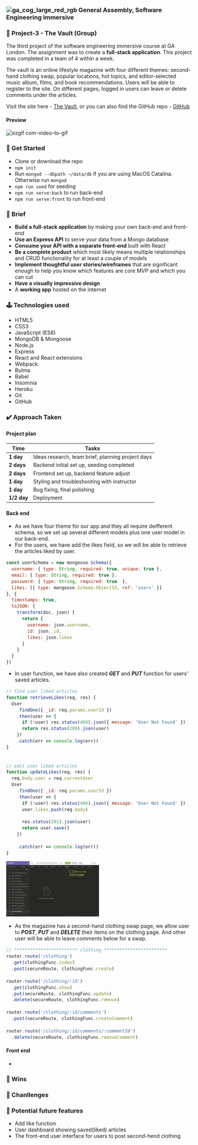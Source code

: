 ### ![ga_cog_large_red_rgb](https://cloud.githubusercontent.com/assets/40461/8183776/469f976e-1432-11e5-8199-6ac91363302b.png) General Assembly, Software Engineering Immersive


### 🚩 Project-3 - The Vault (Group) ###

The third project of the software engineering immersive course at GA London. The assignment was to create a **full-stack application**. This project was completed in a team of 4 within a week.

The vault is an online lifestyle magazine with four different themes: second-hand clothing swap, popular locations, hot topics, and editor-selected music album, films, and book recommendations. Users will be able to register to the site. On different pages, logged in users can leave or delete comments under the articles. 

Visit the site here - [The Vault](https://project-3-the-vault.herokuapp.com/), or you can also find the GitHub repo - [GitHub](https://github.com/Aichi-Chang/The-Vault)

#### Preview
![ezgif com-video-to-gif](https://media.giphy.com/media/U4XNOpYXfVvq8XFl62/giphy.gif)



### :rocket: Get Started ###

* Clone or download the repo
* `npm init`
* Run `mongod --dbpath ~/data/db` if you are using MacOS Catalina. Otherwise run `mongod`
* `npm run seed` for seeding
* `npm run serve:back` to run back-end
* `npm run serve:front` to run front-end


### 📝 Brief ###

* **Build a full-stack application** by making your own back-end and front-end
* **Use an Express API** to serve your data from a Mongo database
* **Consume your API with a separate front-end** built with React
* **Be a complete product** which most likely means multiple relationships and CRUD functionality for at least a couple of models
* **Implement thoughtful user stories/wireframes** that are significant enough to help you know which features are core MVP and which you can cut
* **Have a visually impressive design**
* A **working app** hosted on the internet


### 🕹 Technologies used ###

* HTML5
* CSS3
* JavaScript (ES6)
* MongoDB & Mongoose
* Node.js
* Express
* React and React extensions
* Webpack
* Bulma
* Babel
* Insomnia
* Heroku
* Git
* GitHub


### ✔️ Approach Taken ###

#### Project plan

| Time      | Tasks         |
| ------------- |-------------|
| **1 day**    |  Ideas research, team brief, planning project days   |
| **2  days**     |  Backend initial set up, seeding completed  |
| **2 days**  | Frontend set up,  backend feature adjust    |
| **1 day**  | Styling and troubleshooting with instructor   |
| **1 day** | Bug fixing, final polishing  |
| **1/2 day** | Deployment     |

#### Back end
- As we have four theme for our app and they all require deifferent schema, so we set up several different models plus one user model in our back-end.
- For the users, we have add the likes field, so we will be able to retrieve the articles liked by user.
```js
const userSchema = new mongoose.Schema({ 
  username: { type: String, required: true, unique: true }, 
  email: { type: String, required: true },
  password: { type: String, required: true  }, 
  likes: [{ type: mongoose.Schema.ObjectId, ref: 'users' }]
}, {
  timestamps: true, 
  toJSON: { 
    transform(doc, json) {
      return { 
        username: json.username,
        id: json._id,
        likes: json.likes 
      }
    }
  }
})
```

- In user function, we have also created ***GET*** and ***PUT*** function for users' saved articles.
```js
// find user liked articles
function retrieveLikes(req, res) {
  User
    .findOne({ _id: req.params.userId })
    .then(user => {
      if (!user) res.status(404).json({ message: 'User Not Found' })
      return res.status(200).json(user)
    })
    .catch(err => console.log(err))
}


// edit user liked articles
function updateLikes(req, res) {
  req.body.user = req.currentUser
  User
    .findOne({ _id: req.params.userId })
    .then(user => {
      if (!user) res.status(404).json({ message: 'User Not Found' })
      user.likes.push(req.body)
      
      res.status(201).json(user)
      return user.save()
    })
    
    .catch(err => console.log(err))
}
```
<img src='frontend/assets/Screenshot 2020-02-02 at 11.51.01 am.png' width='50%'>

- As the magazine has a second-hand clothing swap page, we allow user to ***POST***, ***PUT*** and ***DELETE*** their items on the clothing page. And other user will be able to leave comments below for a swap.
```js
// ************************ clothing ************************
router.route('/clothing')
  .get(clothingFunc.index)
  .post(secureRoute, clothingFunc.create)

router.route('/clothing/:id')
  .get(clothingFunc.show)
  .put(secureRoute, clothingFunc.update)
  .delete(secureRoute, clothingFunc.remove)

router.route('/clothing/:id/comments')
  .post(secureRoute, clothingFunc.createComment)

router.route('/clothing/:id/comments/:commentId')
  .delete(secureRoute, clothingFunc.removeComment)

```

#### Front end

- 



### 🤗 Wins ###




### 🧐 Chanllenges ###



### 🔮 Potential future features ###

- Add like function 
- User dashboard showing saved(liked) articles
- The front-end user interface for users to post second-hend clothing

